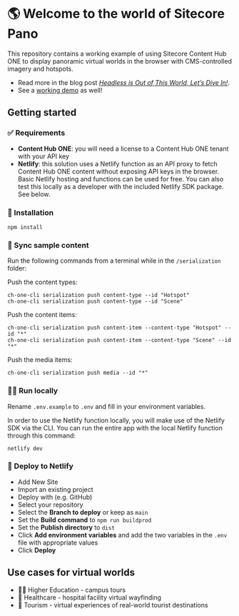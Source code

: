# 🌎 Welcome to the world of Sitecore Pano

This repository contains a working example of using Sitecore Content Hub ONE to display panoramic virtual worlds in the browser with CMS-controlled imagery and hotspots.

- Read more in the blog post [*Headless is Out of This World, Let’s Dive In!*](https://blogs.perficient.com/2023/09/29/headless-is-out-of-this-world-lets-dive-in/).
- See a [working demo](https://sitecorepano.netlify.app/) as well!

## Getting started

### ✅ Requirements

- **Content Hub ONE**: you will need a license to a Content Hub ONE tenant with your API key
- **Netlify**: this solution uses a Netlify function as an API proxy to fetch Content Hub ONE content without exposing API keys in the browser. Basic Netlify hosting and functions can be used for free. You can also test this locally as a developer with the included Netlify SDK package. See below.

### 💾 Installation

```
npm install
```

### 🔁 Sync sample content

Run the following commands from a terminal while in the `/serialization` folder:

Push the content types:

```
ch-one-cli serialization push content-type --id "Hotspot"
ch-one-cli serialization push content-type --id "Scene"
```

Push the content items:

```
ch-one-cli serialization push content-item --content-type "Hotspot" --id "*"
ch-one-cli serialization push content-item --content-type "Scene" --id "*"
```

Push the media items:

```
ch-one-cli serialization push media --id "*"
```

### 👩‍💻 Run locally

Rename `.env.example` to `.env` and fill in your environment variables.

In order to use the Netlify function locally, you will make use of the Netlify SDK via the CLI. You can run the entire app with the local Netlify function through this command:

```
netlify dev
```

### 🚀 Deploy to Netlify

- Add New Site
- Import an existing project
- Deploy with <your Git provider> (e.g. GitHub)
- Select your repository
- Select the **Branch to deploy** or keep as `main`
- Set the **Build command** to `npm run buildprod`
- Set the **Publish directory** to `dist`
- Click **Add environment variables** and add the two variables in the `.env` file with appropriate values
- Click **Deploy**

## Use cases for virtual worlds

- 👩‍🎓 Higher Education - campus tours
- 🏥 Healthcare - hospital facility virtual wayfinding
- 🗽 Tourism - virtual experiences of real-world tourist destinations
